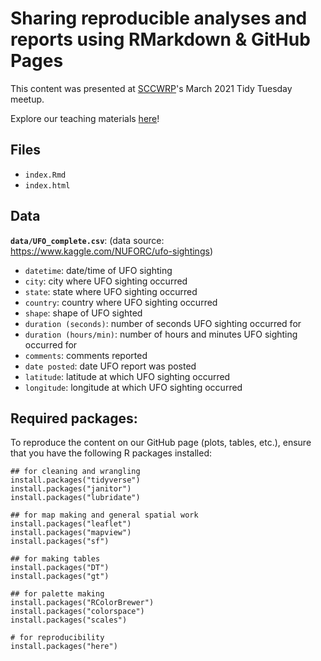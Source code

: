 # Sharing reproducible analyses and reports using RMarkdown & GitHub Pages

This content was presented at [SCCWRP](https://www.sccwrp.org/)'s March 2021 Tidy Tuesday meetup.

Explore our teaching materials [here](https://samanthacsik.github.io/RLadiesSB-sharing-analyses/)!

## Files
* `index.Rmd`
* `index.html`

## Data
**`data/UFO_complete.csv`**: (data source: https://www.kaggle.com/NUFORC/ufo-sightings)
* `datetime`: date/time of UFO sighting
* `city`: city where UFO sighting occurred
* `state`: state where UFO sighting occurred 
* `country`: country where UFO sighting occurred
* `shape`: shape of UFO sighted
* `duration (seconds)`: number of seconds UFO sighting occurred for
* `duration (hours/min)`: number of hours and minutes UFO sighting occurred for
* `comments`: comments reported 
* `date posted`: date UFO report was posted
* `latitude`: latitude at which UFO sighting occurred
* `longitude`: longitude at which UFO sighting occurred

## Required packages:
To reproduce the content on our GitHub page (plots, tables, etc.), ensure that you have the following R packages installed:

```
## for cleaning and wrangling
install.packages("tidyverse")
install.packages("janitor")
install.packages("lubridate")

## for map making and general spatial work
install.packages("leaflet")
install.packages("mapview")
install.packages("sf")

## for making tables
install.packages("DT")
install.packages("gt")

## for palette making
install.packages("RColorBrewer")
install.packages("colorspace")
install.packages("scales")

# for reproducibility
install.packages("here")
```
